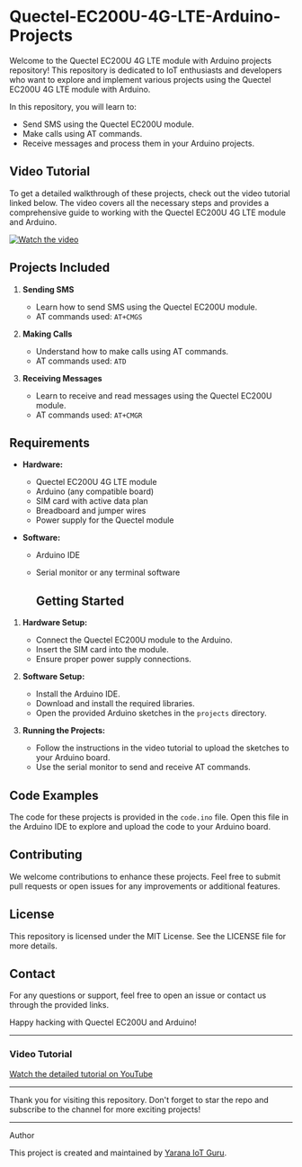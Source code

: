 # Quectel-EC200U-4G-LTE-Arduino-Projects

Welcome to the Quectel EC200U 4G LTE module with Arduino projects repository! This repository is dedicated to IoT enthusiasts and developers who want to explore and implement various projects using the Quectel EC200U 4G LTE module with Arduino.

In this repository, you will learn to:
- Send SMS using the Quectel EC200U module.
- Make calls using AT commands.
- Receive messages and process them in your Arduino projects.

## Video Tutorial

To get a detailed walkthrough of these projects, check out the video tutorial linked below. The video covers all the necessary steps and provides a comprehensive guide to working with the Quectel EC200U 4G LTE module and Arduino.

[![Watch the video](https://img.youtube.com/vi/8UgteH-Hnls/0.jpg)](https://youtu.be/8UgteH-Hnls?si=eE21YttcfeKUzSEj)

## Projects Included

1. **Sending SMS**
   - Learn how to send SMS using the Quectel EC200U module.
   - AT commands used: `AT+CMGS`

2. **Making Calls**
   - Understand how to make calls using AT commands.
   - AT commands used: `ATD`

3. **Receiving Messages**
   - Learn to receive and read messages using the Quectel EC200U module.
   - AT commands used: `AT+CMGR`

## Requirements

- **Hardware:**
  - Quectel EC200U 4G LTE module
  - Arduino (any compatible board)
  - SIM card with active data plan
  - Breadboard and jumper wires
  - Power supply for the Quectel module

- **Software:**
  - Arduino IDE
  - Serial monitor or any terminal software
 
    ## Getting Started

1. **Hardware Setup:**
   - Connect the Quectel EC200U module to the Arduino.
   - Insert the SIM card into the module.
   - Ensure proper power supply connections.

2. **Software Setup:**
   - Install the Arduino IDE.
   - Download and install the required libraries.
   - Open the provided Arduino sketches in the `projects` directory.

3. **Running the Projects:**
   - Follow the instructions in the video tutorial to upload the sketches to your Arduino board.
   - Use the serial monitor to send and receive AT commands.

## Code Examples

The code for these projects is provided in the `code.ino` file. Open this file in the Arduino IDE to explore and upload the code to your Arduino board.

## Contributing

We welcome contributions to enhance these projects. Feel free to submit pull requests or open issues for any improvements or additional features.

## License

This repository is licensed under the MIT License. See the LICENSE file for more details.

## Contact

For any questions or support, feel free to open an issue or contact us through the provided links.

Happy hacking with Quectel EC200U and Arduino!

---

### Video Tutorial
[Watch the detailed tutorial on YouTube](https://youtu.be/8UgteH-Hnls?si=eE21YttcfeKUzSEj)

---

Thank you for visiting this repository. Don't forget to star the repo and subscribe to the channel for more exciting projects!

---

Author

This project is created and maintained by [Yarana IoT Guru](https://www.youtube.com/channel/UCnY8h_OIjA37e9EvbOefxWg).


